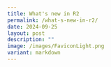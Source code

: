 ```yaml
---
title: What's new in R2
permalink: /what-s-new-in-r2/
date: 2024-09-25
layout: post
description: ""
image: /images/FaviconLight.png
variant: markdown
---
```

